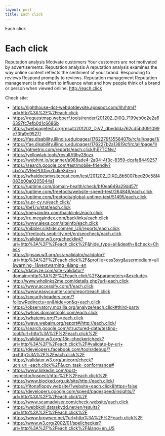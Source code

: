 ```yaml
---
layout: post
title: Each click
---
```


Each click

# Each click
Reputation analysis
Motivate customers
Your customers are not motivated by advertisements.
Reputation analysis
A reputation analysis examines the way online content reflects the sentiment of your brand.
Responding to reviews
Respond promptly to reviews.
Reputation management
Reputation management is the effort to influence what and how people think of a brand or person when viewed online.
<http://each.click>

Check site:
* <https://lighthouse-dot-webdotdevsite.appspot.com//lh/html?url=http%3A%2F%2Feach.click>
* <https://requestmap.webperf.tools/render/201202_Di0Q_7199eb0c2e2a66397fc7efb0d1c6686b>
* <https://webpagetest.org/result/201202_DiVZ_dbeddda762cd5b3091099e73fa9c9527/>
* <https://fae.disability.illinois.edu/pages/1762279f3558407b/rc/all/page/1/>
* <https://fae.disability.illinois.edu/pages/176227b2a13819cf/rc/all/page/1/>
* <https://gtmetrix.com/reports/each.click/hE7TCNyl/>
* <https://yellowlab.tools/result/ftlhy28ozx>
* <https://webhint.io/scanner/a988ade4-2a04-4f3c-8359-dcafa8449257>
* <https://search.google.com/test/mobile-friendly?id=2o2VReiPDG5yZbJkeXdEvg>
* <https://whatdoesmysitecost.com/test/201202_DiXD_8b5007bed20c58f4083b00a0205044a1>
* <https://uptime.com/domain-health/check/bf0ea649a29dd57f>
* <https://uptime.com/freetools/website-speed-test/264846/each.click>
* <https://uptime.com/freetools/global-uptime-test/51495/each.click>
* <https://a.pr-cy.ru/each.click/>
* <https://be1.ru/stat/each.click>
* <https://megaindex.com/backlinks/each.click>
* <https://ru.megaindex.com/backlinks/each.click>
* <https://www.alexa.com/siteinfo/each.click>
* <https://nibbler.silktide.com/en_US/reports/each.click>
* <https://freetools.seobility.net/en/seocheck/each.click>
* <https://validator.w3.org/checklink?uri=http%3A%2F%2Feach.click%2F&hide_type=all&depth=&check=Check>
* <https://jigsaw.w3.org/css-validator/validator?uri=http%3A%2F%2Feach.click%2F&profile=css3svg&usermedium=all&warning=1&vextwarning=&lang=en>
* <https://datayze.com/site-validator?domain=http%3A%2F%2Feach.click%2F&parameters=&exclude=>
* <http://www.wholinks2me.com/details.php?url=each.click>
* <https://www.accessify.com/f/each.click>
* <https://www.easycounter.com/report/each.click>
* <https://securityheaders.com/?followRedirects=on&hide=on&q=each.click>
* <https://observatory.mozilla.org/analyze/each.click#third-party>
* <https://whois.domaintools.com/each.click>
* <https://whatcms.org/?s=each.click>
* <https://wave.webaim.org/report#/http://each.click/>
* <https://search.google.com/structured-data/testing-tool#url=http%3A%2F%2Feach.click%2F>
* <https://validator.w3.org/i18n-checker/check?uri=http%3A%2F%2Feach.click%2F#validate-by-uri+>
* <https://developers.facebook.com/tools/debug/?q=http%3A%2F%2Feach.click%2F>
* <https://validator.w3.org/unicorn/check?ucn_uri=each.click%2F&ucn_task=conformance#>
* <https://www.linkedin.com/post-inspector/inspect/http:%2F%2Feach.click%2F>
* <https://www.blocked.org.uk/site/http://each.click/>
* <https://fitonafloppy.website/?website=each.click&https=false>
* <https://developers.google.com/speed/pagespeed/insights/?url=http%3A%2F%2Feach.click%2F>
* <https://www.scamadviser.com/check-website/each.click>
* <https://webbkoll.dataskydd.net/en/results?url=http%3A%2F%2Feach.click%2F>
* <https://www.browseo.net/?url=http%3A%2F%2Feach.click%2F>
* <https://www.w3.org/2002/01/spellchecker?uri=http%3A%2F%2Feach.click%2F&lang=en_US>
